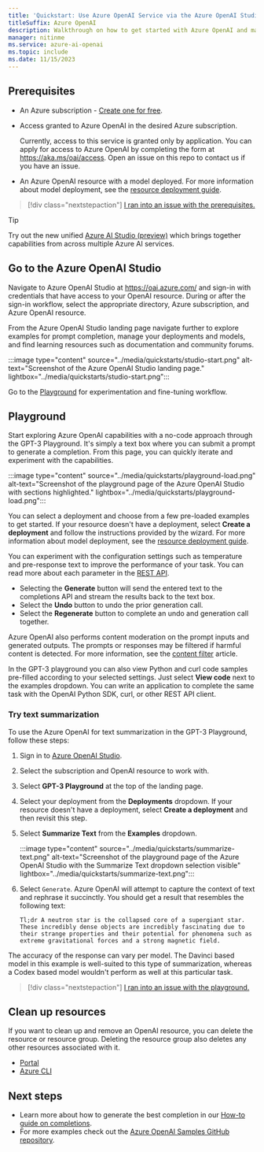 ```yaml
---
title: 'Quickstart: Use Azure OpenAI Service via the Azure OpenAI Studio'
titleSuffix: Azure OpenAI
description: Walkthrough on how to get started with Azure OpenAI and make your first completions call with Azure OpenAI Studio. 
manager: nitinme
ms.service: azure-ai-openai
ms.topic: include
ms.date: 11/15/2023
---
```


## Prerequisites

- An Azure subscription - <a href="https://azure.microsoft.com/free/cognitive-services" target="_blank">Create one for free</a>.
- Access granted to Azure OpenAI in the desired Azure subscription.

    Currently, access to this service is granted only by application. You can apply for access to Azure OpenAI by completing the form at <a href="https://aka.ms/oai/access" target="_blank">https://aka.ms/oai/access</a>. Open an issue on this repo to contact us if you have an issue.
- An Azure OpenAI resource with a model deployed. For more information about model deployment, see the [resource deployment guide](../how-to/create-resource.md).

> [!div class="nextstepaction"]
> [I ran into an issue with the prerequisites.](https://microsoft.qualtrics.com/jfe/form/SV_0Cl5zkG3CnDjq6O?PLanguage=STUDIO&Pillar=AOAI&Product=gpt&Page=quickstart&Section=Prerequisites)

> [!TIP]
> Try out the new unified [Azure AI Studio (preview)](../../../ai-studio/what-is-ai-studio.md) which brings together capabilities from across multiple Azure AI services.

## Go to the Azure OpenAI Studio

Navigate to Azure OpenAI Studio at <a href="https://oai.azure.com/" target="_blank">https://oai.azure.com/</a> and sign-in with credentials that have access to your OpenAI resource. During or after the sign-in workflow, select the appropriate directory, Azure subscription, and Azure OpenAI resource.

From the Azure OpenAI Studio landing page navigate further to explore examples for prompt completion, manage your deployments and models, and find learning resources such as documentation and community forums. 

:::image type="content" source="../media/quickstarts/studio-start.png" alt-text="Screenshot of the Azure OpenAI Studio landing page." lightbox="../media/quickstarts/studio-start.png":::

Go to the [Playground](#playground) for experimentation and fine-tuning workflow.

## Playground

Start exploring Azure OpenAI capabilities with a no-code approach through the GPT-3 Playground. It's simply a text box where you can submit a prompt to generate a completion. From this page, you can quickly iterate and experiment with the capabilities. 

:::image type="content" source="../media/quickstarts/playground-load.png" alt-text="Screenshot of the playground page of the Azure OpenAI Studio with sections highlighted." lightbox="../media/quickstarts/playground-load.png":::

You can select a deployment and choose from a few pre-loaded examples to get started. If your resource doesn't have a deployment, select **Create a deployment** and follow the instructions provided by the wizard. For more information about model deployment, see the [resource deployment guide](../how-to/create-resource.md).

You can experiment with the configuration settings such as temperature and pre-response text to improve the performance of your task. You can read more about each parameter in the [REST API](../reference.md).

- Selecting the **Generate** button will send the entered text to the completions API and stream the results back to the text box.
- Select the **Undo** button to undo the prior generation call.
- Select the **Regenerate** button to complete an undo and generation call together.

Azure OpenAI also performs content moderation on the prompt inputs and generated outputs. The prompts or responses may be filtered if harmful content is detected. For more information, see the [content filter](../concepts/content-filter.md) article.

In the GPT-3 playground you can also view Python and curl code samples pre-filled according to your selected settings. Just select **View code** next to the examples dropdown. You can write an application to complete the same task with the OpenAI Python SDK, curl, or other REST API client.

### Try text summarization

To use the Azure OpenAI for text summarization in the GPT-3 Playground, follow these steps:

1. Sign in to [Azure OpenAI Studio](https://oai.azure.com).
1. Select the subscription and OpenAI resource to work with. 
1. Select **GPT-3 Playground** at the top of the landing page.
1. Select your deployment from the **Deployments** dropdown. If your resource doesn't have a deployment, select **Create a deployment** and then revisit this step.
1. Select **Summarize Text** from the **Examples** dropdown. 

    :::image type="content" source="../media/quickstarts/summarize-text.png" alt-text="Screenshot of the playground page of the Azure OpenAI Studio with the Summarize Text dropdown selection visible" lightbox="../media/quickstarts/summarize-text.png":::

1. Select `Generate`. Azure OpenAI will attempt to capture the context of text and rephrase it succinctly. You should get a result that resembles the following text:

    ```
    Tl;dr A neutron star is the collapsed core of a supergiant star. These incredibly dense objects are incredibly fascinating due to their strange properties and their potential for phenomena such as extreme gravitational forces and a strong magnetic field.
    ```

The accuracy of the response can vary per model. The Davinci based model in this example is well-suited to this type of summarization, whereas a Codex based model wouldn't perform as well at this particular task.

> [!div class="nextstepaction"]
> [I ran into an issue with the playground.](https://microsoft.qualtrics.com/jfe/form/SV_0Cl5zkG3CnDjq6O?PLanguage=STUDIO&Pillar=AOAI&Product=gpt&Page=quickstart&Section=Set-up)

## Clean up resources

If you want to clean up and remove an OpenAI resource, you can delete the resource or resource group. Deleting the resource group also deletes any other resources associated with it.

- [Portal](../../multi-service-resource.md?pivots=azportal#clean-up-resources)
- [Azure CLI](../../multi-service-resource.md?pivots=azcli#clean-up-resources)

## Next steps

* Learn more about how to generate the best completion in our [How-to guide on completions](../how-to/completions.md).
* For more examples check out the [Azure OpenAI Samples GitHub repository](https://aka.ms/AOAICodeSamples).
